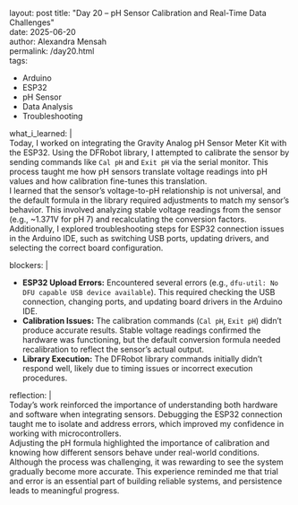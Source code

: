 layout: post
title: "Day 20 – pH Sensor Calibration and Real-Time Data Challenges"  
date: 2025-06-20  
author: Alexandra Mensah  
permalink: /day20.html  
tags:  
  - Arduino  
  - ESP32  
  - pH Sensor  
  - Data Analysis  
  - Troubleshooting  

what_i_learned: |  
  Today, I worked on integrating the Gravity Analog pH Sensor Meter Kit with the ESP32. Using the DFRobot library, I attempted to calibrate the sensor by sending commands like `Cal pH` and `Exit pH` via the serial monitor. This process taught me how pH sensors translate voltage readings into pH values and how calibration fine-tunes this translation.  
  I learned that the sensor’s voltage-to-pH relationship is not universal, and the default formula in the library required adjustments to match my sensor’s behavior. This involved analyzing stable voltage readings from the sensor (e.g., ~1.371V for pH 7) and recalculating the conversion factors.  
  Additionally, I explored troubleshooting steps for ESP32 connection issues in the Arduino IDE, such as switching USB ports, updating drivers, and selecting the correct board configuration.

blockers: |  
  - **ESP32 Upload Errors:** Encountered several errors (e.g., `dfu-util: No DFU capable USB device available`). This required checking the USB connection, changing ports, and updating board drivers in the Arduino IDE.  
  - **Calibration Issues:** The calibration commands (`Cal pH`, `Exit pH`) didn’t produce accurate results. Stable voltage readings confirmed the hardware was functioning, but the default conversion formula needed recalibration to reflect the sensor’s actual output.  
  - **Library Execution:** The DFRobot library commands initially didn’t respond well, likely due to timing issues or incorrect execution procedures.  

reflection: |  
  Today’s work reinforced the importance of understanding both hardware and software when integrating sensors. Debugging the ESP32 connection taught me to isolate and address errors, which improved my confidence in working with microcontrollers.  
  Adjusting the pH formula highlighted the importance of calibration and knowing how different sensors behave under real-world conditions. Although the process was challenging, it was rewarding to see the system gradually become more accurate. This experience reminded me that trial and error is an essential part of building reliable systems, and persistence leads to meaningful progress.  
